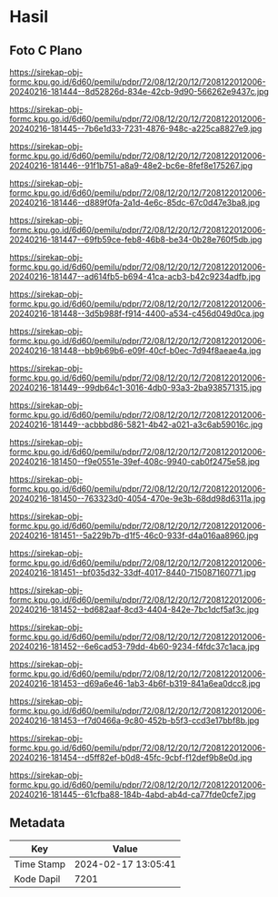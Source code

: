 # Hasil

## Foto C Plano

https://sirekap-obj-formc.kpu.go.id/6d60/pemilu/pdpr/72/08/12/20/12/7208122012006-20240216-181444--8d52826d-834e-42cb-9d90-566262e9437c.jpg

https://sirekap-obj-formc.kpu.go.id/6d60/pemilu/pdpr/72/08/12/20/12/7208122012006-20240216-181445--7b6e1d33-7231-4876-948c-a225ca8827e9.jpg

https://sirekap-obj-formc.kpu.go.id/6d60/pemilu/pdpr/72/08/12/20/12/7208122012006-20240216-181446--91f1b751-a8a9-48e2-bc6e-8fef8e175267.jpg

https://sirekap-obj-formc.kpu.go.id/6d60/pemilu/pdpr/72/08/12/20/12/7208122012006-20240216-181446--d889f0fa-2a1d-4e6c-85dc-67c0d47e3ba8.jpg

https://sirekap-obj-formc.kpu.go.id/6d60/pemilu/pdpr/72/08/12/20/12/7208122012006-20240216-181447--69fb59ce-feb8-46b8-be34-0b28e760f5db.jpg

https://sirekap-obj-formc.kpu.go.id/6d60/pemilu/pdpr/72/08/12/20/12/7208122012006-20240216-181447--ad614fb5-b694-41ca-acb3-b42c9234adfb.jpg

https://sirekap-obj-formc.kpu.go.id/6d60/pemilu/pdpr/72/08/12/20/12/7208122012006-20240216-181448--3d5b988f-f914-4400-a534-c456d049d0ca.jpg

https://sirekap-obj-formc.kpu.go.id/6d60/pemilu/pdpr/72/08/12/20/12/7208122012006-20240216-181448--bb9b69b6-e09f-40cf-b0ec-7d94f8aeae4a.jpg

https://sirekap-obj-formc.kpu.go.id/6d60/pemilu/pdpr/72/08/12/20/12/7208122012006-20240216-181449--99db64c1-3016-4db0-93a3-2ba938571315.jpg

https://sirekap-obj-formc.kpu.go.id/6d60/pemilu/pdpr/72/08/12/20/12/7208122012006-20240216-181449--acbbbd86-5821-4b42-a021-a3c6ab59016c.jpg

https://sirekap-obj-formc.kpu.go.id/6d60/pemilu/pdpr/72/08/12/20/12/7208122012006-20240216-181450--f9e0551e-39ef-408c-9940-cab0f2475e58.jpg

https://sirekap-obj-formc.kpu.go.id/6d60/pemilu/pdpr/72/08/12/20/12/7208122012006-20240216-181450--763323d0-4054-470e-9e3b-68dd98d6311a.jpg

https://sirekap-obj-formc.kpu.go.id/6d60/pemilu/pdpr/72/08/12/20/12/7208122012006-20240216-181451--5a229b7b-d1f5-46c0-933f-d4a016aa8960.jpg

https://sirekap-obj-formc.kpu.go.id/6d60/pemilu/pdpr/72/08/12/20/12/7208122012006-20240216-181451--bf035d32-33df-4017-8440-715087160771.jpg

https://sirekap-obj-formc.kpu.go.id/6d60/pemilu/pdpr/72/08/12/20/12/7208122012006-20240216-181452--bd682aaf-8cd3-4404-842e-7bc1dcf5af3c.jpg

https://sirekap-obj-formc.kpu.go.id/6d60/pemilu/pdpr/72/08/12/20/12/7208122012006-20240216-181452--6e6cad53-79dd-4b60-9234-f4fdc37c1aca.jpg

https://sirekap-obj-formc.kpu.go.id/6d60/pemilu/pdpr/72/08/12/20/12/7208122012006-20240216-181453--d69a6e46-1ab3-4b6f-b319-841a6ea0dcc8.jpg

https://sirekap-obj-formc.kpu.go.id/6d60/pemilu/pdpr/72/08/12/20/12/7208122012006-20240216-181453--f7d0466a-9c80-452b-b5f3-ccd3e17bbf8b.jpg

https://sirekap-obj-formc.kpu.go.id/6d60/pemilu/pdpr/72/08/12/20/12/7208122012006-20240216-181454--d5ff82ef-b0d8-45fc-9cbf-f12def9b8e0d.jpg

https://sirekap-obj-formc.kpu.go.id/6d60/pemilu/pdpr/72/08/12/20/12/7208122012006-20240216-181445--61cfba88-184b-4abd-ab4d-ca77fde0cfe7.jpg


## Metadata

| Key        | Value               |
| ---------- | ------------------- |
| Time Stamp | 2024-02-17 13:05:41 |
| Kode Dapil | 7201                |



